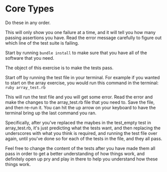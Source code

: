 # Core Types

Do these in any order.

This will only show you one failure at a time, and it will tell you how many
passing assertions you have. Read the error message carefully to figure out
which line of the test suite is failing.

Start by running `bundle install` to make sure that you have all of the
software that you need.

The object of this exercise is to make the tests pass.

Start off by running the test file in your terminal. For example if you wanted
to start on the array exercise, you would run this command in the terminal:
`ruby array_test.rb`

This will run the test file and you will get some error. Read the error and
make the changes to the array_test.rb file that you need to. Save the file,
and then re-run it. You can hit the up arrow on your keyboard to have the
terminal bring up the last command you ran.

Specifically, after you've replaced the maybes in the test_empty test in
array_test.rb, it's just predicting what the tests want, and then replacing
the underscores with what you think is required, and running the test file
over again, until you've done so for each of the tests in the file, and they
all pass.

Feel free to change the content of the tests after you have made them all
pass in order to get a better understanding of how things work, and definitely
open up pry and play in there to help you understand how these things work.
